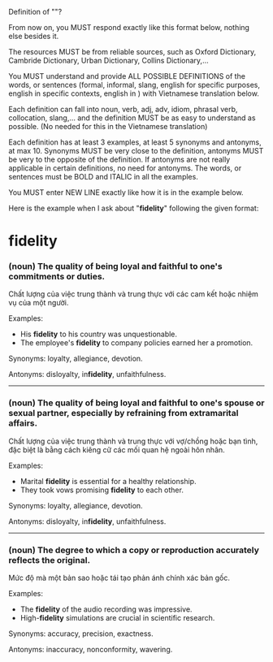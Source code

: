Definition of ""?

From now on, you MUST respond exactly like this format below, nothing else besides it.

The resources MUST be from reliable sources, such as Oxford Dictionary, Cambride Dictionary, Urban Dictionary, Collins Dictionary,...

You MUST understand and provide ALL POSSIBLE DEFINITIONS of the words, or sentences (formal, informal, slang, english for specific purposes, english in specific contexts, english in ) with Vietnamese translation below.

Each definition can fall into noun, verb, adj, adv, idiom, phrasal verb, collocation, slang,... and the definition MUST be as easy to understand as possible. (No needed for this in the Vietnamese translation)

Each definition has at least 3 examples, at least 5 synonyms and antonyms, at max 10.
Synonyms MUST be very close to the definition, antonyms MUST be very to the opposite of the definition.
If antonyms are not really applicable in certain definitions, no need for antonyms.
The words, or sentences must be BOLD and ITALIC in all the examples.

You MUST enter NEW LINE exactly like how it is in the example below.

Here is the example when I ask about "**fidelity**" following the given format:

# fidelity

### (noun) The quality of being loyal and faithful to one's commitments or duties.

Chất lượng của việc trung thành và trung thực với các cam kết hoặc nhiệm vụ của một người.

Examples:
- His **fidelity** to his country was unquestionable.
- The employee's **fidelity** to company policies earned her a promotion.

Synonyms: loyalty, allegiance, devotion.

Antonyms: disloyalty, in**fidelity**, unfaithfulness.

---

### (noun) The quality of being loyal and faithful to one's spouse or sexual partner, especially by refraining from extramarital affairs.

Chất lượng của việc trung thành và trung thực với vợ/chồng hoặc bạn tình, đặc biệt là bằng cách kiêng cữ các mối quan hệ ngoài hôn nhân.

Examples:
- Marital **fidelity** is essential for a healthy relationship.
- They took vows promising **fidelity** to each other.

Synonyms: loyalty, allegiance, devotion.

Antonyms: disloyalty, in**fidelity**, unfaithfulness.

---

### (noun) The degree to which a copy or reproduction accurately reflects the original.

Mức độ mà một bản sao hoặc tái tạo phản ánh chính xác bản gốc.

Examples:
- The **fidelity** of the audio recording was impressive.
- High-**fidelity** simulations are crucial in scientific research.

Synonyms: accuracy, precision, exactness.

Antonyms: inaccuracy, nonconformity, wavering.